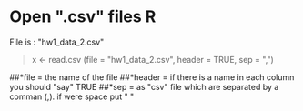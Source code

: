 # Open ".csv" files R
File is :  "hw1_data_2.csv"

> x <- read.csv (file = "hw1_data_2.csv", header = TRUE, sep = ",") 

##*file = the name of the file
##*header = if there is a name in each column you should "say" TRUE
##*sep = as "csv" file which are separated by a comman (,). if were space put " "

